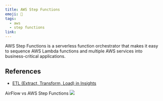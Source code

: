 ```yaml
---
title: AWS Step Functions
emoji: 📝
tags:
  - aws
  - step functions
link:
---
```


AWS Step Functions is a serverless function orchestrator that makes it easy to sequence AWS Lambda functions and multiple AWS services into business-critical applications.

## References

- [ETL (Extract, Transform, Load) in Insights](https://medium.com/compass-true-north/etl-extract-transform-load-in-insights-3e71b2b12172)

AirFlow vs AWS Step Functions
![](https://miro.medium.com/max/630/1*FulEEQ7f-ux-dhYFm8_Flg.png)